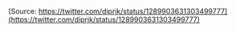 [Source: https://twitter.com/diprjk/status/1289903631303499777](https://twitter.com/diprjk/status/1289903631303499777)